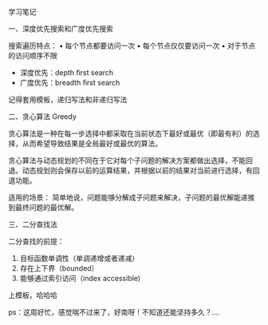 学习笔记

一、深度优先搜索和广度优先搜索

搜索遍历特点：
•	每个节点都要访问一次 
•	每个节点仅仅要访问一次 
•	对于节点的访问顺序不限
-	深度优先：depth ﬁrst search
-	广度优先：breadth ﬁrst search

记得套用模板，递归写法和非递归写法

二、贪心算法 Greedy

贪心算法是一种在每一步选择中都采取在当前状态下最好或最优（即最有利）的选择，从而希望导致结果是全局最好或最优的算法。 

贪心算法与动态规划的不同在于它对每个子问题的解决方案都做出选择，不能回退。动态规划则会保存以前的运算结果，并根据以前的结果对当前进行选择，有回退功能。

适用的场景：
简单地说，问题能够分解成子问题来解决，子问题的最优解能递推到最终问题的最优解。

三、二分查找法

二分查找的前提：
1.	目标函数单调性（单调递增或者递减） 
2.	存在上下界（bounded） 
3.	能够通过索引访问（index accessible)

上模板，哈哈哈

ps：这周好忙，感觉喘不过来了，好南呀！不知道还能坚持多久？....

